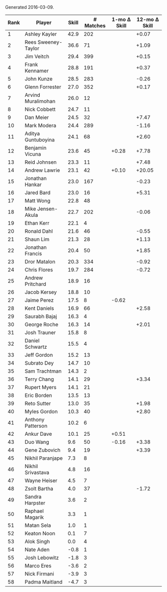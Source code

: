 Generated 2016-03-09.

| Rank | Player              | Skill | # Matches | 1-mo Δ Skill | 12-mo Δ Skill |
|------|---------------------|-------|-----------|--------------|---------------|
|    1 | Ashley Kayler       |  42.9 |       202 |              |         +0.07 |
|    2 | Rees Sweeney-Taylor |  36.6 |        71 |              |         +1.09 |
|    3 | Jim Veitch          |  29.4 |       399 |              |         +0.15 |
|    4 | Frank Kennamer      |  28.8 |       191 |              |         +0.37 |
|    5 | John Kunze          |  28.5 |       283 |              |         -0.26 |
|    6 | Glenn Forrester     |  27.0 |       352 |              |         +0.17 |
|    7 | Arvind Muralimohan  |  26.0 |        12 |              |               |
|    8 | Nick Cobbett        |  24.7 |        11 |              |               |
|    9 | Dan Meier           |  24.5 |        32 |              |         +7.47 |
|   10 | Mark Modera         |  24.4 |       289 |              |         -1.16 |
|   11 | Aditya Guntuboyina  |  24.1 |        68 |              |         +2.60 |
|   12 | Benjamin Vicuna     |  23.6 |        45 |        +0.28 |         +7.78 |
|   13 | Reid Johnsen        |  23.3 |        11 |              |         +7.48 |
|   14 | Andrew Lawrie       |  23.1 |        42 |        +0.10 |        +20.05 |
|   15 | Jonathan Hankar     |  23.0 |       167 |              |         -0.23 |
|   16 | Jared Bard          |  23.0 |        16 |              |         +5.31 |
|   17 | Matt Wong           |  22.8 |        48 |              |               |
|   18 | Mike Jensen-Akula   |  22.7 |       202 |              |         -0.06 |
|   19 | Ethan Kerr          |  22.1 |         4 |              |               |
|   20 | Ronald Dahl         |  21.6 |        46 |              |         -0.55 |
|   21 | Shaun Lim           |  21.3 |        28 |              |         +1.13 |
|   22 | Jonathan Francis    |  20.4 |        50 |              |         +1.85 |
|   23 | Dror Matalon        |  20.3 |       334 |              |         -0.92 |
|   24 | Chris Flores        |  19.7 |       284 |              |         -0.72 |
|   25 | Andrew Pritchard    |  18.9 |        16 |              |               |
|   26 | Jacob Kersey        |  18.8 |        10 |              |               |
|   27 | Jaime Perez         |  17.5 |         8 |        -0.62 |               |
|   28 | Kent Daniels        |  16.9 |        66 |              |         +2.58 |
|   29 | Saurabh Bajaj       |  16.3 |         4 |              |               |
|   30 | George Roche        |  16.3 |        14 |              |         +2.01 |
|   31 | Josh Trauner        |  15.8 |         8 |              |               |
|   32 | Daniel Schwartz     |  15.5 |         4 |              |               |
|   33 | Jeff Gordon         |  15.2 |        13 |              |               |
|   34 | Subrato Dey         |  14.7 |        10 |              |               |
|   35 | Sam Trachtman       |  14.3 |         2 |              |               |
|   36 | Terry Chang         |  14.1 |        29 |              |         +3.34 |
|   37 | Rupert Myers        |  14.1 |        21 |              |               |
|   38 | Eric Borden         |  13.5 |        13 |              |               |
|   39 | Reto Sutter         |  13.0 |        35 |              |         +1.98 |
|   40 | Myles Gordon        |  10.3 |        40 |              |         +2.80 |
|   41 | Anthony Patterson   |  10.2 |         6 |              |               |
|   42 | Ankur Dave          |  10.1 |        25 |        +0.51 |               |
|   43 | Duo Wang            |   9.6 |        50 |        -0.16 |         +3.38 |
|   44 | Gene Zubovich       |   9.4 |        19 |              |         +3.39 |
|   45 | Nikhil Paranjape    |   7.3 |         8 |              |               |
|   46 | Nikhil Srivastava   |   4.8 |        16 |              |               |
|   47 | Wayne Heiser        |   4.5 |         7 |              |               |
|   48 | Zsolt Bartha        |   4.0 |        37 |              |         -1.72 |
|   49 | Sandra Harpster     |   3.6 |         2 |              |               |
|   50 | Raphael Magarik     |   3.3 |         1 |              |               |
|   51 | Matan Sela          |   1.0 |         1 |              |               |
|   52 | Keaton Noon         |   0.1 |         7 |              |               |
|   53 | Alok Singh          |   0.0 |         4 |              |               |
|   54 | Nate Aden           |  -0.8 |         1 |              |               |
|   55 | Josh Lebowitz       |  -1.8 |         3 |              |               |
|   56 | Marco Eres          |  -3.6 |         2 |              |               |
|   57 | Nick Firmani        |  -3.9 |         3 |              |               |
|   58 | Padma Maitland      |  -4.7 |         3 |              |               |